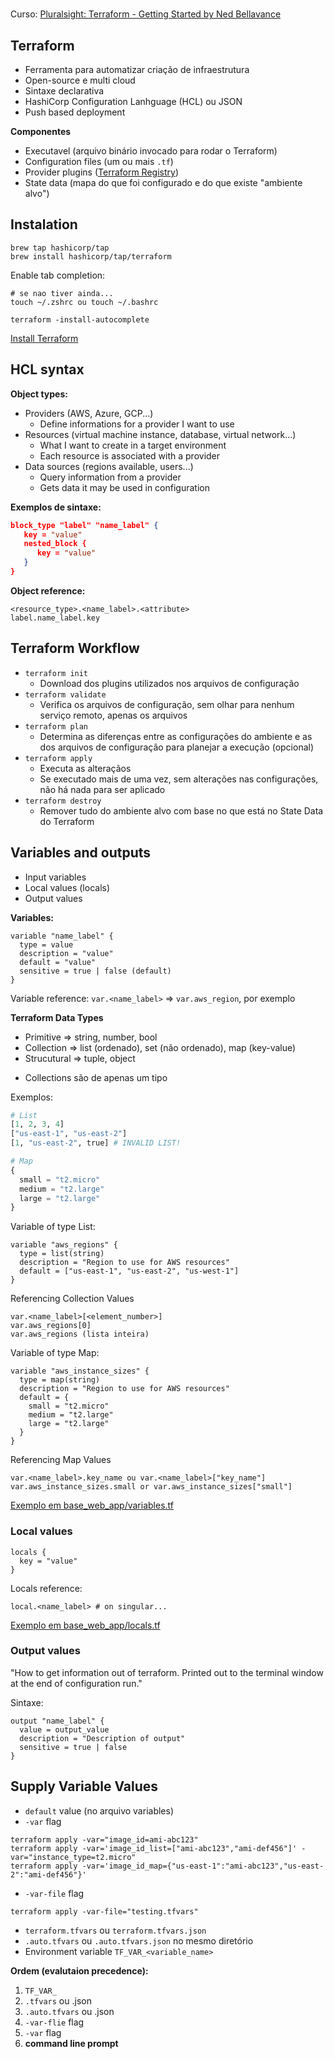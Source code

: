 # 

Curso: [Pluralsight: Terraform - Getting Started by Ned Bellavance](https://app.pluralsight.com/course-player?clipId=76c9a418-70e7-488e-b097-e4f9672f7cf7)

## Terraform

- Ferramenta para automatizar criação de infraestrutura
- Open-source e multi cloud
- Sintaxe declarativa
- HashiCorp Configuration Lanhguage (HCL) ou JSON
- Push based deployment

**Componentes**
* Executavel (arquivo binário invocado para rodar o Terraform)
* Configuration files (um ou mais `.tf`)
* Provider plugins ([Terraform Registry](https://registry.terraform.io/))
* State data (mapa do que foi configurado e do que existe "ambiente alvo")

## Instalation

```
brew tap hashicorp/tap
brew install hashicorp/tap/terraform
```

Enable tab completion:
```
# se nao tiver ainda...
touch ~/.zshrc ou touch ~/.bashrc

terraform -install-autocomplete
```

[Install Terraform](https://developer.hashicorp.com/terraform/tutorials/aws-get-started/install-cli)

## HCL syntax

**Object types:**
* Providers (AWS, Azure, GCP...)
  * Define informations for a provider I want to use
* Resources (virtual machine instance, database, virtual network...)
  * What I want to create in a target environment
  * Each resource is associated with a provider
* Data sources (regions available, users...)
  * Query information from a provider
  * Gets data it may be used in configuration

**Exemplos de sintaxe:**
``` JSON
block_type "label" "name_label" {
   key = "value"
   nested_block {
      key = "value"
   }
}
```

**Object reference:**
```
<resource_type>.<name_label>.<attribute>
label.name_label.key
```

## Terraform Workflow

* `terraform init`
  * Download dos plugins utilizados nos arquivos de configuração
* `terraform validate`
  * Verifica os arquivos de configuração, sem olhar para nenhum serviço remoto, apenas os arquivos
* `terraform plan`
  * Determina as diferenças entre as configurações do ambiente e as dos arquivos de configuração para planejar a execução (opcional)
* `terraform apply`
  * Executa as alteraçãos
  * Se executado mais de uma vez, sem alterações nas configurações, não há nada para ser aplicado
* `terraform destroy`
  * Remover tudo do ambiente alvo com base no que está no State Data do Terraform

## Variables and outputs

* Input variables
* Local values (locals)
* Output values

**Variables:**
```
variable "name_label" {
  type = value
  description = "value"
  default = "value"
  sensitive = true | false (default)
}
```

Variable reference:
`var.<name_label>` => `var.aws_region`, por exemplo

**Terraform Data Types**
- Primitive => string, number, bool
- Collection => list (ordenado), set (não ordenado), map (key-value)
- Strucutural => tuple, object

* Collections são de apenas um tipo

Exemplos:
``` Python
# List
[1, 2, 3, 4]
["us-east-1", "us-east-2"]
[1, "us-east-2", true] # INVALID LIST!

# Map
{
  small = "t2.micro"
  medium = "t2.large"
  large = "t2.large"
}
```

Variable of type List:
```
variable "aws_regions" {
  type = list(string)
  description = "Region to use for AWS resources"
  default = ["us-east-1", "us-east-2", "us-west-1"]
}
```

Referencing Collection Values
```
var.<name_label>[<element_number>]
var.aws_regions[0]
var.aws_regions (lista inteira)
```

Variable of type Map:
```
variable "aws_instance_sizes" {
  type = map(string)
  description = "Region to use for AWS resources"
  default = {
    small = "t2.micro"
    medium = "t2.large"
    large = "t2.large"
  }
}
```

Referencing Map Values
```
var.<name_label>.key_name ou var.<name_label>["key_name"]
var.aws_instance_sizes.small or var.aws_instance_sizes["small"]
```

[Exemplo em base_web_app/variables.tf](/course/base_web_app/variables.tf)

### Local values

```
locals {
  key = "value"
}
```

Locals reference:
```
local.<name_label> # on singular...
```

[Exemplo em base_web_app/locals.tf](/course/base_web_app/locals.tf)

### Output values

"How to get information out of terraform. 
Printed out to the terminal window at the end of configuration run."

Sintaxe:
```
output "name_label" {
  value = output_value
  description = "Description of output"
  sensitive = true | false
}
```

## Supply Variable Values

* `default` value (no arquivo variables)
* `-var` flag
```
terraform apply -var="image_id=ami-abc123"
terraform apply -var='image_id_list=["ami-abc123","ami-def456"]' -var="instance_type=t2.micro"
terraform apply -var='image_id_map={"us-east-1":"ami-abc123","us-east-2":"ami-def456"}'
```
* `-var-file` flag
```
terraform apply -var-file="testing.tfvars"
```
* `terraform.tfvars` ou `terraform.tfvars.json`
* `.auto.tfvars` ou `.auto.tfvars.json` no mesmo diretório
* Environment variable `TF_VAR_<variable_name>`

**Ordem (evalutaion precedence):**
1. `TF_VAR_`
2. `.tfvars` ou .json
3. `.auto.tfvars` ou .json
4. `-var-flie` flag
5. `-var` flag
6. **command line prompt**

